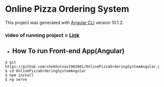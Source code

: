 # Online Pizza Ordering System

This project was generated with [Angular CLI](https://github.com/angular/angular-cli) version 10.1.2.

### video of running project = <a href="https://youtu.be/olWA8cXkd8Y">Link</a>


- ## How To run Front-end App(Angular)

```
$ git https://github.com/shekhutsav1962001/OnlinePizzaOrderingSystemAngular.git
$ cd OnlinePizzaOrderingSystemAngular
$ npm install
$ ng serve 
```
